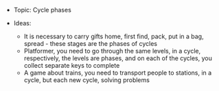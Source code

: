 - Topic: Cycle phases

- Ideas:
  - It is necessary to carry gifts home, first find, pack, put in a bag, spread - these stages are the phases of cycles
  - Platformer, you need to go through the same levels, in a cycle, respectively, the levels are phases, and on each of the cycles, you collect separate       keys to complete
  - A game about trains, you need to transport people to stations, in a cycle, but each new cycle, solving problems
